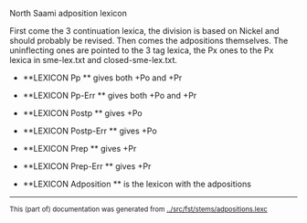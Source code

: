 
North Saami adposition lexicon

First come the 3 continuation lexica, the division is based on Nickel
and should probably be revised. Then comes the adpositions themselves.
The uninflecting ones are pointed to the 3 tag lexica, the Px ones to the
Px lexica in sme-lex.txt and closed-sme-lex.txt.


* **LEXICON Pp   ** gives both +Po and +Pr

* **LEXICON Pp-Err   ** gives both +Po and +Pr



* **LEXICON Postp   ** gives +Po

* **LEXICON Postp-Err   ** gives +Po


* **LEXICON Prep   ** gives +Pr

* **LEXICON Prep-Err   ** gives +Pr


* **LEXICON Adposition   ** is the lexicon with the adpositions

* * *
<small>This (part of) documentation was generated from [../src/fst/stems/adpositions.lexc](http://github.com/giellalt/lang-sme/blob/main/../src/fst/stems/adpositions.lexc)</small>